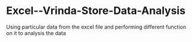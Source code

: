 # Excel--Vrinda-Store-Data-Analysis
Using particular data from the excel file and performing different function on it to analysis the data
